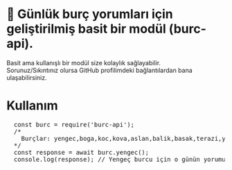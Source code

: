 # 📡 Günlük burç yorumları için geliştirilmiş basit bir modül (burc-api).

Basit ama kullanışlı bir modül size kolaylık sağlayabilir.<br>
Sorunuz/Sıkıntınız olursa GitHub profilimdeki bağlantılardan bana ulaşabilirsiniz.

# Kullanım

<pre lang="js">
  const burc = require('burc-api');
  /*
    Burçlar: yengec,boga,koc,kova,aslan,balik,basak,terazi,yay,oglak,ikizler.
  */
  const response = await burc.yengec();
  console.log(response); // Yengeç burcu için o günün yorumu.
</pre>

